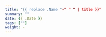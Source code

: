 ```yaml
---
title: "{{ replace .Name "-" " " | title }}"
summary: ""
date: {{ .Date }}
tags: [""]
weight: -
---
```


